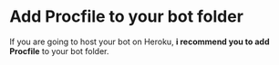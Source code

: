 # Add Procfile to your bot folder
If you are going to host your bot on Heroku, **i recommend you to add Procfile** to your bot folder.                     